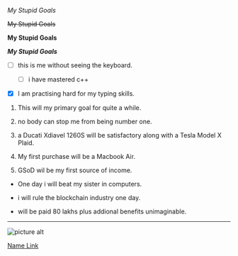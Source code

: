 
 *My Stupid Goals*

 ~~My Stupid Goals~~

 __My Stupid Goals__

 ***My Stupid Goals***



 - [ ] this is me without seeing the keyboard. 

   - [ ] i have mastered c++

 - [X] I am practising hard for my typing skills.

 1. This will my primary goal for quite a while.

 2. no body can stop me from being number one.

 3. a Ducati Xdiavel 1260S will be satisfactory along with a Tesla Model X Plaid.

   1. My first purchase will be a Macbook Air.

   2. GSoD wil be my first source of income.

 * One day i will beat my sister in computers. 

 * i will rule the blockchain industry one day.

 * will be paid 80 lakhs plus addional benefits unimaginable.

 - - - -

![picture alt](/home/niti/Desktop/harmeet_code "Markdown Cheatsheet3")


[Name Link](https://github.com/tchapi/markdown-cheatsheet/blob/master/README.md#TOP "Markdown Cheatsheet title")







